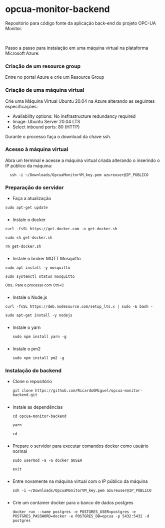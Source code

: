 # opcua-monitor-backend

Repositório para código fonte da aplicação back-end do projeto OPC-UA Monitor.

<br>

Passo a passo para instalação em uma máquina virtual na plataforma Microsoft Azure:

### Criação de um resource group

Entre no portal Azure e crie um Resource Group

### Criação de uma máquina virtual

Crie uma Máquina Virtual Ubuntu 20.04 na Azure alterando as seguintes especificações:

- Availability options: No insfrastructure redundancy required
- Image: Ubuntu Server 20.04 LTS
- Select inbound ports: 80 (HTTP)

Durante o processo faça o download da chave ssh.

### Acesso à máquina virtual

Abra um terminal e acesse a máquina virtual criada alterando o inserindo o IP público da máquina:

```
  ssh -i ~/Downloads/OpcuaMonitorVM_key.pem azureuser@IP_PÙBLICO
```

### Preparação do servidor

- Faça a atualização

```
sudo apt-get update
```
###

- Instale o docker

```
curl -fsSL https://get.docker.com -o get-docker.sh
```
```
sudo sh get-docker.sh
```
```
rm get-docker.sh
```

###

- Instale o broker MQTT Mosquitto

```
sudo apt install -y mosquitto
```
```
sudo systemctl status mosquitto
```
<sub>Obs.: Pare o processo com Ctrl+C</sub> 

###

- Instale o Node.js

```
curl -fsSL https://deb.nodesource.com/setup_lts.x | sudo -E bash -
```
```
sudo apt-get install -y nodejs
```
###

- Instale o yarn

  ```
  sudo npm install yarn -g
  ```

###

- Instale o pm2

  ```
  sudo npm install pm2 -g
  ``` 

### Instalação do backend

- Clone o repositório

  ```
  git clone https://github.com/RicardoGMiguel/opcua-monitor-backend.git
  ```
###

- Instale as dependências

  ```
  cd opcua-monitor-backend
  ```
  ```
  yarn
  ```
  ```
  cd
  ```

  ###

- Prepare o servidor para executar comandos docker como usuário normal

  ```
  sudo usermod -a -G docker $USER
  ```
  ```
  exit
  ```

  ###

- Entre novamente na máquina virtual com o IP público da máquina

  ```
  ssh -i ~/Downloads/OpcuaMonitorVM_key.pem azureuser@IP_PÙBLICO
  ```
  
  ###

- Crie um container docker para o banco de dados postgres

  ```
  docker run --name postgres -e POSTGRES_USER=postgres -e POSTGRES_PASSWORD=docker -e POSTGRES_DB=opcua -p 5432:5432 -d postgres
  ```

  











